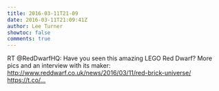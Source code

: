 ```yaml
---
title: 2016-03-11T21-09
date: 2016-03-11T21:09:41Z
author: Lee Turner
showtoc: false
comments: true
---
```


RT @RedDwarfHQ: Have you seen this amazing LEGO Red Dwarf? More pics and an interview with its maker: http://www.reddwarf.co.uk/news/2016/03/11/red-brick-universe/ https://t.co/…

